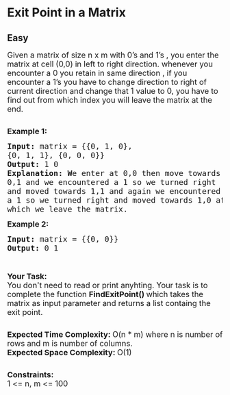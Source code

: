 # Exit Point in a Matrix
## Easy
<div class="problems_problem_content__Xm_eO"><p><span style="font-size:18px">Given a matrix of size n x m with 0’s and 1’s , you enter the matrix at cell (0,0) in left to right direction. whenever you encounter a 0 you retain in same direction , if you encounter a 1’s you have to change direction to right of current direction and change that 1 value to 0, you have to find out from which index you will leave the matrix at the end.</span><br>
&nbsp;</p>

<p><span style="font-size:18px"><strong>Example 1:</strong></span></p>

<pre><span style="font-size:18px"><strong>Input: </strong>matrix = {{0, 1, 0},
{0, 1, 1}, {0, 0, 0}}
<strong>Output: </strong>1 0
<strong>Explanation: W</strong>e enter at 0,0 then move towards 
0,1 and we encountered a 1 so we turned right 
and moved towards 1,1 and again we encountered 
a 1 so we turned right and moved towards 1,0 after
which we leave the matrix.</span>
</pre>

<p><span style="font-size:18px"><strong>Example 2:</strong></span></p>

<pre><span style="font-size:18px"><strong>Input: </strong>matrix = {{0, 0}}
<strong>Output: </strong>0 1</span>
</pre>

<p>&nbsp;</p>

<p><span style="font-size:18px"><strong>Your Task:</strong><br>
You don't need to read or print anyhting.&nbsp;Your task is to complete the function&nbsp;<strong>FindExitPoint()&nbsp;</strong>which takes the matrix as input parameter and returns a list containg the exit point.</span><br>
&nbsp;</p>

<p><span style="font-size:18px"><strong>Expected Time Complexity:&nbsp;</strong>O(n * m) where n is number of rows and m is number of columns.<br>
<strong>Expected Space Complexity:&nbsp;</strong>O(1)</span><br>
&nbsp;</p>

<p><span style="font-size:18px"><strong>Constraints:</strong><br>
1 &lt;= n, m &lt;= 100</span></p>
</div>